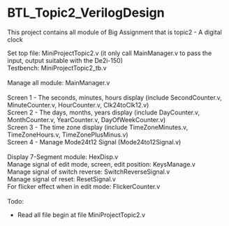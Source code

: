 # BTL_Topic2_VerilogDesign
This project contains all module of Big Assignment that is topic2 - A digital clock

Set top file: MiniProjectTopic2.v (it only call MainManager.v to pass the input, output suitable with the De2i-150)<br/>
Testbench: MiniProjectTopic2_tb.v<br/>
<br/>
Manage all module: MainManager.v<br/>
<br/>
Screen 1 - The seconds, minutes, hours display (include SecondCounter.v, MinuteCounter.v, HourCounter.v, Clk24toClk12.v)<br/>
Screen 2 - The days, months, years display (include DayCounter.v, MonthCounter.v, YearCounter.v, DayOfWeekCounter.v)<br/>
Screen 3 - The time zone display (include TimeZoneMinutes.v, TimeZoneHours.v, TimeZonePlusMinus.v)<br/>
Screen 4 - Manage Mode24t12 Signal (Mode24to12Signal.v)<br/>
<br/>
Display 7-Segment module: HexDisp.v<br/>
Manage signal of edit mode, screen, edit position: KeysManage.v<br/>
Manage signal of switch reverse: SwitchReverseSignal.v<br/>
Manage signal of reset: ResetSignal.v<br/>
For flicker effect when in edit mode: FlickerCounter.v<br/>
<br/>
Todo:<br/>
- Read all file begin at file MiniProjectTopic2.v
